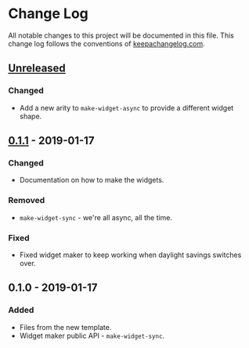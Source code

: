# Change Log
All notable changes to this project will be documented in this file. This change log follows the conventions of [keepachangelog.com](http://keepachangelog.com/).

## [Unreleased]
### Changed
- Add a new arity to `make-widget-async` to provide a different widget shape.

## [0.1.1] - 2019-01-17
### Changed
- Documentation on how to make the widgets.

### Removed
- `make-widget-sync` - we're all async, all the time.

### Fixed
- Fixed widget maker to keep working when daylight savings switches over.

## 0.1.0 - 2019-01-17
### Added
- Files from the new template.
- Widget maker public API - `make-widget-sync`.

[Unreleased]: https://github.com/your-name/cljtinyc/compare/0.1.1...HEAD
[0.1.1]: https://github.com/your-name/cljtinyc/compare/0.1.0...0.1.1
